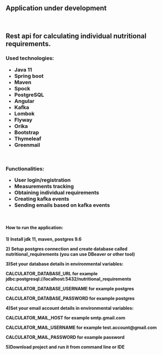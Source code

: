 <h2> Application under development </h2>
<br>
<h2>Rest api for calculating individual nutritional requirements.</h2>
<h3>
  Used technologies:
  <ul>
    <li>Java 11</li>
    <li>Spring boot</li>
    <li>Maven</li>
    <li>Spock</li>
    <li>PostgreSQL</li>
    <li>Angular</li>
    <li>Kafka</li>
    <li>Lombok</li>
    <li>Flyway</li>
    <li>Orika</li>
    <li>Bootstrap</li>
    <li>Thymeleaf</li>
    <li>Greenmail</li>
  </ul>
</h3>
<br>
<h3>
  Functionalities:
  <ul>
    <li>User login/registration</li>
    <li>Measurements tracking</li>
    <li>Obtaining individual requirements</li>
    <li>Creating kafka events</li>
    <li>Sending emails based on kafka events</li>
  </ul>
</h3>
<br>
<h4> How to run the application:<h4>
  <p><b>1) Install jdk 11, maven, postgres 9.6</b></p>
  <p><b>2) Setup postgres connection and create database called nutritional_requirements (you can use DBeaver or other tool)</b></p>
  <p><b>3)Set your database details in environmental variables:</b></p>
  <p>CALCULATOR_DATABASE_URL for example jdbc:postgresql://localhost:5432/nutritional_requirements</p>
  <p>CALCULATOR_DATABASE_USERNAME for example postgres</p>
  <p>CALCULATOR_DATABASE_PASSWORD for example postgres</p>
  <p><b>4)Set your email account details in environmental variables:</b></p>
  <p>CALCULATOR_MAIL_HOST for example smtp.gmail.com</p>
  <p>CALCULATOR_MAIL_USERNAME for example test.account@gmail.com</p>
  <p>CALCULATOR_MAIL_PASSWORD for example password</p>
  <p><b>5)Download project and run it from command line or IDE</b></p>
  
  
  
  
  
